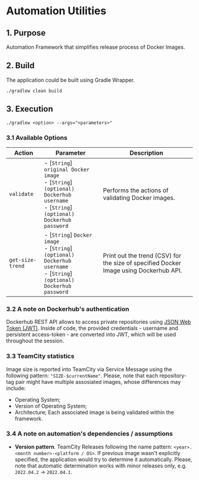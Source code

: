 # Automation Utilities

## 1. Purpose
Automation Framework that simplifies release process of Docker Images.

## 2. Build
The application could be built using Gradle Wrapper.
```
./gradlew clean build
```


## 3. Execution

```
./gradlew <option> --args="<parameters>"
```

### 3.1 Available Options

| Action           | Parameter                                                                                                                                  | Description                                                                           |
|------------------|--------------------------------------------------------------------------------------------------------------------------------------------|---------------------------------------------------------------------------------------|
| `validate`       | - [`String`] `original Docker image` <br/> - [`String`] `(optional) Dockerhub username` <br/> - [`String`] `(optional) Dockerhub password` | Performs the actions of validating Docker images.                                     |
| `get-size-trend` | - [`String`] `Docker image`     <br/> - [`String`] `(optional) Dockerhub username` <br/> - [`String`] `(optional) Dockerhub password`      | Print out the trend (CSV) for the size of specified Docker Image using Dockerhub API. |

### 3.2 A note on Dockerhub's authentication
Dockerhub REST API allows to access private repositories using [JSON Web Token (JWT)](https://docs.docker.com/registry/spec/auth/jwt/).
Inside of code, the provided credentials - username and persistent access-token - are converted into JWT, which will be used throughout
the session.


### 3.3 TeamCity statistics
Image size is reported into TeamCity via Service Message using the following pattern: `"SIZE-$currentName"`.
Please, note that each repository-tag pair might have multiple assosiated images, whose differences may include:
* Operating System;
* Version of Operating System;
* Architecture;
Each associated image is being validated within the framework.

### 3.4 A note on automation's dependencies / assumptions

* **Version pattern**. TeamCity Releases following the name pattern: `<year>.<month number>-<platform / OS>`. If previous image
wasn't explicitly specified, the application would try to determine it automatically. Please, note that automatic determination works
with minor releases only, e.g. `2022.04.2` -> `2022.04.1`.


